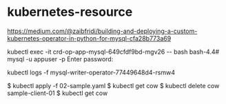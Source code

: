 # kubernetes-resource

https://medium.com/@zaibfridi/building-and-deploying-a-custom-kubernetes-operator-in-python-for-mysql-cfa28b773a69

 kubectl exec -it crd-op-app-mysql-649cfdf9bd-mgv26 -- bash
bash-4.4# mysql -u appuser -p
Enter password:


kubectl logs -f mysql-writer-operator-77449648d4-rsmw4

$ kubectl apply -f 02-sample.yaml
$ kubectl get cow
$ kubectl delete cow sample-client-01
$ kubectl get cow
